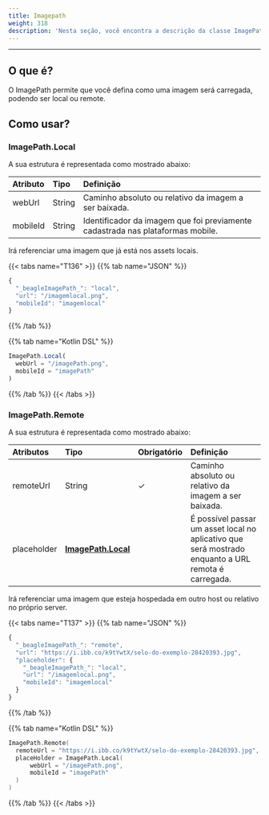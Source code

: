 ```yaml
---
title: Imagepath
weight: 318
description: 'Nesta seção, você encontra a descrição da classe ImagePath'
---
```


---

## O que é?

O ImagePath permite que você defina como uma imagem será carregada, podendo ser local ou remote.

## Como usar?

### ImagePath.Local

A sua estrutura é representada como mostrado abaixo: 

| **Atributo** | **Tipo** | **Definição** |
| :--- | :--- | :--- |
| webUrl | String | Caminho absoluto ou relativo da imagem a ser baixada. |
| mobileId | String | Identificador da imagem que foi previamente cadastrada nas plataformas mobile. |

Irá referenciar uma imagem que já está nos assets locais.

{{< tabs name="T136" >}}
{{% tab name="JSON" %}}
```javascript
{
  "_beagleImagePath_": "local",
  "url": "/imagemlocal.png",
  "mobileId": "imagemlocal"
}
```
{{% /tab %}}

{{% tab name="Kotlin DSL" %}}
```javascript
ImagePath.Local(
  webUrl = "/imagePath.png",
  mobileId = "imagePath"
)
```
{{% /tab %}}
{{< /tabs >}}

### ImagePath.Remote

A sua estrutura é representada como mostrado abaixo: 

| **Atributos** | **Tipo** | Obrigatório | **Definição** |
| :--- | :--- | :--- | :--- |
| remoteUrl | String |     ✓ | Caminho absoluto ou relativo da imagem a ser baixada. |
| placeholder | [**ImagePath.Local**](imagepath.md#imagepath-local) |  | É possível passar um asset local no aplicativo que será mostrado enquanto a URL remota é carregada. |

Irá referenciar uma imagem que esteja hospedada em outro host ou relativo no próprio server.

{{< tabs name="T137" >}}
{{% tab name="JSON" %}}
```javascript
{
  "_beagleImagePath_": "remote",
  "url": "https://i.ibb.co/k9tYwtX/selo-do-exemplo-28420393.jpg",
  "placeholder": {
    "_beagleImagePath_": "local",
    "url": "/imagemlocal.png",
    "mobileId": "imagemlocal"
  }
}
```
{{% /tab %}}

{{% tab name="Kotlin DSL" %}}
```kotlin
ImagePath.Remote(
  remoteUrl = "https://i.ibb.co/k9tYwtX/selo-do-exemplo-28420393.jpg",
  placeHolder = ImagePath.Local(
      webUrl = "/imagePath.png",
      mobileId = "imagePath"
  )
)
```
{{% /tab %}}
{{< /tabs >}}
